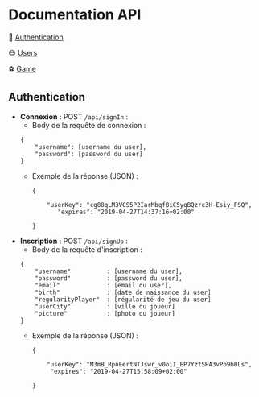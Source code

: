 # Documentation API
🔑 [Authentication](#auth)

😎 [Users](#users)

⚽️ [Game](#match)


<a id="auth"></a>
## Authentication

- **Connexion :** POST `/api/signIn` :
	- Body de la requête de connexion :
	```
	{
		"username": [username du user],
		"password": [password du user]
	}
	```
	- Exemple de la réponse (JSON) :
    	```
    	{
    
    		"userKey": "cg88qLM3VCS5P2IarMbqfBiC5yqBQzrc3H-Esiy_FSQ",
               "expires": "2019-04-27T14:37:16+02:00"
    
    	}
    	```
- **Inscription :** POST `/api/signUp` :
	- Body de la requête d'inscription :
	```
	{
		"username"          : [username du user],
		"password"          : [password du user],
		"email"             : [email du user],
		"birth"             : [date de naissance du user]
		"regularityPlayer"  : [régularité de jeu du user]
		"userCity"          : [ville du joueur]
		"picture"           : [photo du joueur]
	}
	```
	- Exemple de la réponse (JSON) :
    	```
    	{
    
    		"userKey": "M3mB_RpnEertNTJswr_v0oiI_EP7YztSHA3vPo9b0Ls",
             "expires": "2019-04-27T15:58:09+02:00"
    
    	}
    	```